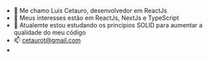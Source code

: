 - 👋 Me chamo Luis Cetauro, desenvolvedor em ReactJs 
- 👀 Meus interesses estão em ReactJs,  NextJs e TypeScript
- 🌱 Atualemte estou estudando os principios SOLID para aumentar a qualidade do meu código
- 📫 cetaurot@gmail.com
- 


